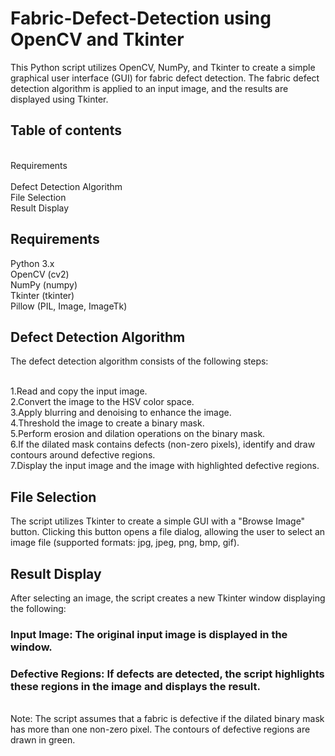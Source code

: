 # Fabric-Defect-Detection using OpenCV and Tkinter
This Python script utilizes OpenCV, NumPy, and Tkinter to create a simple graphical user interface (GUI) for fabric defect detection. The fabric defect detection algorithm is applied to an input image, and the results are displayed using Tkinter.

## Table of contents 
<br>Requirements  
<br>Defect Detection Algorithm
<br>File Selection
<br>Result Display

## Requirements
Python 3.x
<br>OpenCV (cv2)
<br>NumPy (numpy)
<br>Tkinter (tkinter)
<br>Pillow (PIL, Image, ImageTk)

## Defect Detection Algorithm 
The defect detection algorithm consists of the following steps:

<br>1.Read and copy the input image.
<br>2.Convert the image to the HSV color space.
<br>3.Apply blurring and denoising to enhance the image.
<br>4.Threshold the image to create a binary mask.
<br>5.Perform erosion and dilation operations on the binary mask.
<br>6.If the dilated mask contains defects (non-zero pixels), identify and draw contours around defective regions.
<br>7.Display the input image and the image with highlighted defective regions.

## File Selection
The script utilizes Tkinter to create a simple GUI with a "Browse Image" button. Clicking this button opens a file dialog, allowing the user to select an image file (supported formats: jpg, jpeg, png, bmp, gif).

## Result Display
After selecting an image, the script creates a new Tkinter window displaying the following:
 ### Input Image: The original input image is displayed in the window.
 ### Defective Regions: If defects are detected, the script highlights these regions in the image and displays the result.
<br>Note: The script assumes that a fabric is defective if the dilated binary mask has more than one non-zero pixel. The contours of defective regions are drawn in green.

